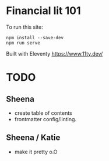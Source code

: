 # Financial lit 101 

To run this site:

```
npm install --save-dev
npm run serve
```

Built with Eleventy https://www.11ty.dev/


# TODO

## Sheena
- create table of contents
- frontmatter config/linting.

## Sheena / Katie 

- make it pretty o.O 